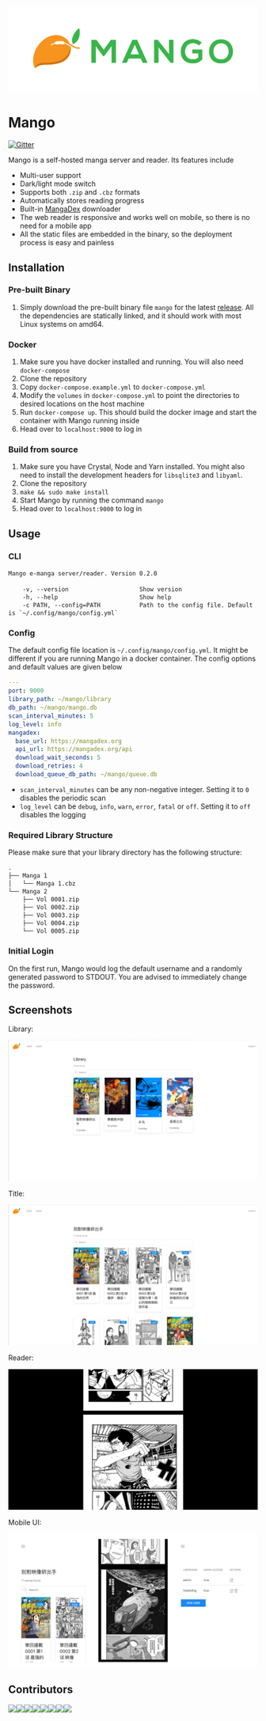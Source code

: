 


![banner](./public/img/banner-paddings.png)

# Mango

[![Gitter](https://badges.gitter.im/mango-cr/mango.svg)](https://gitter.im/mango-cr/mango?utm_source=badge&utm_medium=badge&utm_campaign=pr-badge)

Mango is a self-hosted manga server and reader. Its features include

- Multi-user support
- Dark/light mode switch
- Supports both `.zip` and `.cbz` formats
- Automatically stores reading progress
- Built-in [MangaDex](https://mangadex.org/) downloader
- The web reader is responsive and works well on mobile, so there is no need for a mobile app
- All the static files are embedded in the binary, so the deployment process is easy and painless

## Installation

### Pre-built Binary

1. Simply download the pre-built binary file `mango` for the latest [release](https://github.com/hkalexling/Mango/releases). All the dependencies are statically linked, and it should work with most Linux systems on amd64.

### Docker

1. Make sure you have docker installed and running. You will also need `docker-compose`
2. Clone the repository
3. Copy `docker-compose.example.yml` to `docker-compose.yml`
4. Modify the `volumes` in `docker-compose.yml` to point the directories to desired locations on the host machine
5. Run `docker-compose up`. This should build the docker image and start the container with Mango running inside
6. Head over to `localhost:9000` to log in

### Build from source

1. Make sure you have Crystal, Node and Yarn installed. You might also need to install the development headers for `libsqlite3` and `libyaml`.
2. Clone the repository
3. `make && sudo make install`
4. Start Mango by running the command `mango`
5. Head over to `localhost:9000` to log in

## Usage

### CLI

```
Mango e-manga server/reader. Version 0.2.0

    -v, --version                    Show version
    -h, --help                       Show help
    -c PATH, --config=PATH           Path to the config file. Default is `~/.config/mango/config.yml`
```

### Config

The default config file location is `~/.config/mango/config.yml`. It might be different if you are running Mango in a docker container. The config options and default values are given below

```yaml
---
port: 9000
library_path: ~/mango/library
db_path: ~/mango/mango.db
scan_interval_minutes: 5
log_level: info
mangadex:
  base_url: https://mangadex.org
  api_url: https://mangadex.org/api
  download_wait_seconds: 5
  download_retries: 4
  download_queue_db_path: ~/mango/queue.db
```

- `scan_interval_minutes` can be any non-negative integer. Setting it to `0` disables the periodic scan
- `log_level` can be `debug`, `info`, `warn`, `error`, `fatal` or `off`. Setting it to `off` disables the logging

### Required Library Structure

Please make sure that your library directory has the following structure:

```
.
├── Manga 1
│   └── Manga 1.cbz
└── Manga 2
    ├── Vol 0001.zip
    ├── Vol 0002.zip
    ├── Vol 0003.zip
    ├── Vol 0004.zip
    └── Vol 0005.zip
```

### Initial Login

On the first run, Mango would log the default username and a randomly generated password to STDOUT. You are advised to immediately change the password.

## Screenshots

Library:

![library screenshot](./.github/screenshots/library.png)

Title:

![title screenshot](./.github/screenshots/title.png)

Reader:

![reader screenshot](./.github/screenshots/reader.png)

Mobile UI:

![mobile screenshot](./.github/screenshots/mobile.png)

## Contributors

[![](https://sourcerer.io/fame/hkalexling/hkalexling/Mango/images/0)](https://sourcerer.io/fame/hkalexling/hkalexling/Mango/links/0)[![](https://sourcerer.io/fame/hkalexling/hkalexling/Mango/images/1)](https://sourcerer.io/fame/hkalexling/hkalexling/Mango/links/1)[![](https://sourcerer.io/fame/hkalexling/hkalexling/Mango/images/2)](https://sourcerer.io/fame/hkalexling/hkalexling/Mango/links/2)[![](https://sourcerer.io/fame/hkalexling/hkalexling/Mango/images/3)](https://sourcerer.io/fame/hkalexling/hkalexling/Mango/links/3)[![](https://sourcerer.io/fame/hkalexling/hkalexling/Mango/images/4)](https://sourcerer.io/fame/hkalexling/hkalexling/Mango/links/4)[![](https://sourcerer.io/fame/hkalexling/hkalexling/Mango/images/5)](https://sourcerer.io/fame/hkalexling/hkalexling/Mango/links/5)[![](https://sourcerer.io/fame/hkalexling/hkalexling/Mango/images/6)](https://sourcerer.io/fame/hkalexling/hkalexling/Mango/links/6)[![](https://sourcerer.io/fame/hkalexling/hkalexling/Mango/images/7)](https://sourcerer.io/fame/hkalexling/hkalexling/Mango/links/7)
